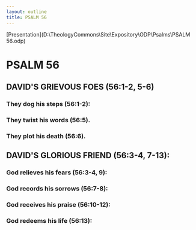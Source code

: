 ```yaml
---
layout: outline
title: PSALM 56
---
```

[Presentation](D:\TheologyCommons\Site\Expository\ODP\Psalms\PSALM 56.odp)
# PSALM 56 
## DAVID\'S GRIEVOUS FOES (56:1-2, 5-6) 
###  They dog his steps (56:1-2): 
###  They twist his words (56:5). 
###  They plot his death (56:6). 
## DAVID\'S GLORIOUS FRIEND (56:3-4, 7-13): 
###  God relieves his fears (56:3-4, 9): 
###  God records his sorrows (56:7-8): 
###  God receives his praise (56:10-12): 
###  God redeems his life (56:13): 
